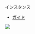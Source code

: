 インスタンス

- [ガイド](https://jp.vuejs.org/v2/guide/instance.html)

![](https://jp.vuejs.org/images/lifecycle.png)
